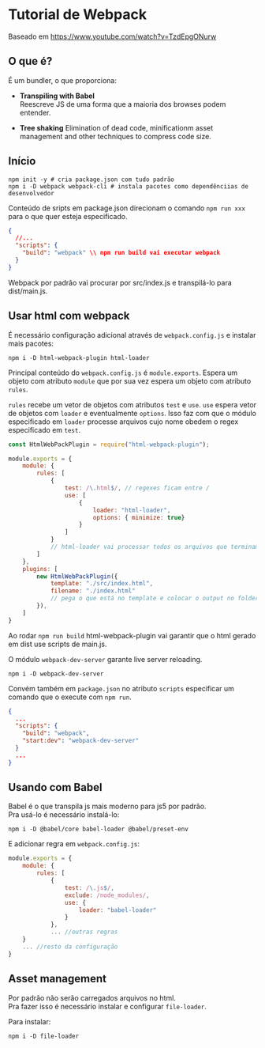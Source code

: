 # Tutorial de Webpack

Baseado em https://www.youtube.com/watch?v=TzdEpgONurw

## O que é?

É um bundler, o que proporciona:
 
* **Transpiling with Babel**  
Reescreve JS de uma forma que a maioria dos browses podem entender.

* **Tree shaking**
Elimination of dead code, minificationm asset management and other techniques to compress code size.

## Início

```console
npm init -y # cria package.json com tudo padrão
npm i -D webpack webpack-cli # instala pacotes como dependênciias de desenvolvedor
```

Conteúdo de sripts em package.json direcionam o comando `npm run xxx` para o que quer esteja especificado.

```json
{
  //...
  "scripts": {
    "build": "webpack" \\ npm run build vai executar webpack
  }
}
````

Webpack por padrão vai procurar por src/index.js e transpilá-lo para dist/main.js.

## Usar html com webpack

É necessário configuração adicional através de `webpack.config.js` e instalar mais pacotes:

```console
npm i -D html-webpack-plugin html-loader
````

Principal conteúdo do `webpack.config.js` é `module.exports`. Espera um objeto com atributo `module` que por sua vez espera um objeto com atributo `rules`.

`rules` recebe um vetor de objetos com atributos `test` e `use`. `use` espera vetor de objetos com `loader` e eventualmente `options`. Isso faz com que o módulo especificado em `loader` processe arquivos cujo nome obedem o regex especificado em `test`.

````js
const HtmlWebPackPlugin = require("html-webpack-plugin");

module.exports = {
    module: {
        rules: [
            {
                test: /\.html$/, // regexes ficam entre /
                use: [
                    {
                        loader: "html-loader",
                        options: { minimize: true}
                    }
                ]
            }
            // html-loader vai processar todos os arquivos que terminam com html
        ]
    },
    plugins: [
        new HtmlWebPackPlugin({
            template: "./src/index.html",
            filename: "./index.html"
            // pega o que está no template e colocar o output no folder dist
        }),
    ]
}
````

Ao rodar `npm run build` html-webpack-plugin vai garantir que o html gerado em dist use scripts de main.js.

O módulo `webpack-dev-server` garante live server reloading.

```console
npm i -D webpack-dev-server
```

Convém também em `package.json` no atributo `scripts` especificar um comando que o execute com `npm run`.

```json
{
  ...
  "scripts": {
    "build": "webpack",
    "start:dev": "webpack-dev-server"
  }
  ...
}
```

## Usando com Babel

Babel é o que transpila js mais moderno para js5 por padrão.  
Pra usá-lo é necessário instalá-lo:

```console
npm i -D @babel/core babel-loader @babel/preset-env
```

E adicionar regra em `webpack.config.js`:

```js
module.exports = {
    module: {
        rules: [
            {
                test: /\.js$/,
                exclude: /node_modules/,
                use: {
                    loader: "babel-loader"
                }
            },
            ... //outras regras
    }
    ... //resto da configuração
}
```

## Asset management

Por padrão não serão carregados arquivos no html.  
Pra fazer isso é necessário instalar e configurar `file-loader`.

Para instalar:

```console
npm i -D file-loader
```
